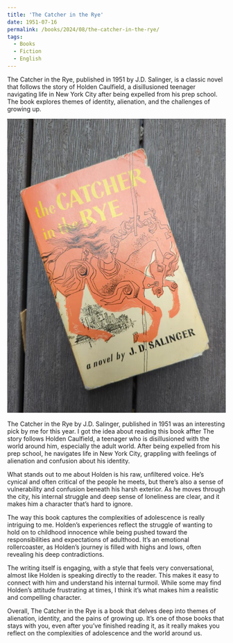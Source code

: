 ```yaml
---
title: 'The Catcher in the Rye'
date: 1951-07-16
permalink: /books/2024/08/the-catcher-in-the-rye/
tags:
  - Books
  - Fiction
  - English
---
```


The Catcher in the Rye, published in 1951 by J.D. Salinger, is a classic novel that follows the story of Holden Caulfield, a disillusioned teenager navigating life in New York City after being expelled from his prep school. The book explores themes of identity, alienation, and the challenges of growing up. 

<img src='/images/the-catcher-in-the-rye.jpg'>

The Catcher in the Rye by J.D. Salinger, published in 1951 was an interesting pick by me for this year. I got the idea about reading this book affter The story follows Holden Caulfield, a teenager who is disillusioned with the world around him, especially the adult world. After being expelled from his prep school, he navigates life in New York City, grappling with feelings of alienation and confusion about his identity.

What stands out to me about Holden is his raw, unfiltered voice. He’s cynical and often critical of the people he meets, but there’s also a sense of vulnerability and confusion beneath his harsh exterior. As he moves through the city, his internal struggle and deep sense of loneliness are clear, and it makes him a character that’s hard to ignore.

The way this book captures the complexities of adolescence is really intriguing to me.  Holden’s experiences reflect the struggle of wanting to hold on to childhood innocence while being pushed toward the responsibilities and expectations of adulthood. It’s an emotional rollercoaster, as Holden’s journey is filled with highs and lows, often revealing his deep contradictions.

The writing itself is engaging, with a style that feels very conversational, almost like Holden is speaking directly to the reader. This makes it easy to connect with him and understand his internal turmoil. While some may find Holden’s attitude frustrating at times, I think it’s what makes him a realistic and compelling character.

Overall, The Catcher in the Rye is a book that delves deep into themes of alienation, identity, and the pains of growing up. It’s one of those books that stays with you, even after you’ve finished reading it, as it really makes you reflect on the complexities of adolescence and the world around us.